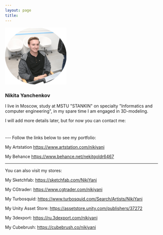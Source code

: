 ```yaml
---
layout: page
title: 
---
```


<img  src="public/img/face.png" alt="Фото автора блога" style="width: 40%; height: auto; margin: 0 auto;"/>

### Nikita Yanchenkov

I live in Moscow, study at MSTU "STANKIN" on specialty "Informatics and computer engineering", in my spare time I am engaged in 3D-modeling.

I will add more details later, but for now you can contact me:
<h1 style="text-align: center;">
	<a href="mailto:{{ site.author.email }}" target="_blank"><i class="fa fa-envelope-o" aria-hidden="true"></i></a> 
	<a href="{{ site.author.vk }}" target="_blank"><i class="fa fa-vk" aria-hidden="true"></i></a>		
	<a href="{{ site.author.twitter }}" target="_blank"><i class="fa fa-twitter" aria-hidden="true"></i></a>	
	<a href="{{ site.author.facebook }}" target="_blank"><i class="fa fa-facebook" aria-hidden="true"></i></a>		
	<a href="{{ site.author.instagram}}" target="_blank"><i class="fa fa-instagram" aria-hidden="true"></i></a>
	<a href="{{ site.author.youtube}}" target="_blank"><i class="fa fa-youtube" aria-hidden="true"></i></a>
	<a href="{{ site.author.telegram}}" target="_blank"><i class="fa fa-telegram" aria-hidden="true"></i></a>	
</h1>
---
Follow the links below to see my portfolio:<br>

My Artstation <a href="https://www.artstation.com/nikiyani" target="_blank"> https://www.artstation.com/nikiyani </a> 

My Behance <a href="https://www.behance.net/nekitgoldr6467" target="_blank"> https://www.behance.net/nekitgoldr6467 </a> 

---
You can also visit my stores:<br>

My Sketchfab: <a href="https://sketchfab.com/NikiYani" target="_blank"> https://sketchfab.com/NikiYani </a> 

My CGtrader: <a href="https://www.cgtrader.com/nikiyani" target="_blank"> https://www.cgtrader.com/nikiyani </a> 

My Turbosquid: <a href="https://www.turbosquid.com/Search/Artists/NikiYani" target="_blank"> https://www.turbosquid.com/Search/Artists/NikiYani </a> 

My Unity Asset Store: <a href="https://assetstore.unity.com/publishers/37272" target="_blank"> https://assetstore.unity.com/publishers/37272 </a>

My 3dexport: <a href="https://ru.3dexport.com/nikiyani" target="_blank"> https://ru.3dexport.com/nikiyani </a> 

My Cubebrush: <a href="https://cubebrush.co/nikiyani" target="_blank"> https://cubebrush.co/nikiyani </a> 





